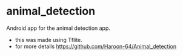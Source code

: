 # animal_detection

Android app for the animal detection app.
* this was made using Tflite.
 * for more details https://github.com/Haroon-64/Animal_detection
